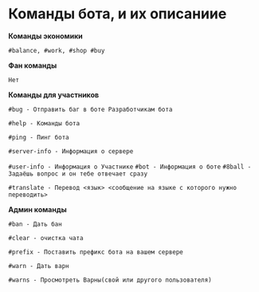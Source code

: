 # Команды бота, и их описаниие
__Команды экономики__

`#balance, #work, #shop #buy`

__Фан команды__

`Нет`

__Команды для участников__

`#bug - Отправить баг в боте Разработчикам бота`

`#help - Команды бота`

`#ping - Пинг бота`

`#server-info - Информация о сервере`

`#user-info - Информация о Участнике`
`#bot - Информация о боте`
`#8ball - Задаёшь вопрос и он тебе отвечает сразу`

`#translate - Перевод <язык> <сообщение на языке с которого нужно переводить>`

__Админ команды__

`#ban - Дать бан`

`#clear - очистка чата`

`#prefix - Поставить префикс бота на вашем сервере`

`#warn - Дать варн`

`#warns - Просмотреть Варны(свой или другого пользователя)`
